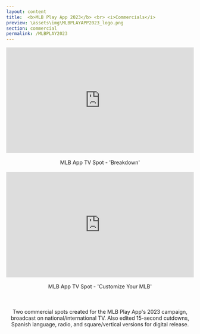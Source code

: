 ```yaml
---
layout: content
title:  <b>MLB Play App 2023</b> <br> <i>Commercials</i>
preview: \assets\img\MLBPLAYAPP2023_logo.png
section: commercial
permalink: /MLBPLAY2023
---
```



<center><body>
<div style="padding:56.25% 0 0 0;position:relative;"><iframe src="https://player.vimeo.com/video/819288350?h=5d406d9e17&badge=0&autopause=0&player_id=0&app_id=58479/embed" allow="autoplay; fullscreen; picture-in-picture" allowfullscreen frameborder="0" style="position:absolute;top:0;left:0;width:100%;height:100%;"></iframe></div><br>
MLB App TV Spot - 'Breakdown'
<!-- <iframe src="https://player.vimeo.com/video/819288808?h=b3dd293bdf" width="640" height="360" frameborder="0" allow="autoplay; fullscreen; picture-in-picture" allowfullscreen></iframe></body></center> -->
<br>
<br>
<div style="padding:56.25% 0 0 0;position:relative;"><iframe src="https://player.vimeo.com/video/819288808?h=b3dd293bdf&amp;badge=0&amp;autopause=0&amp;player_id=0&amp;app_id=58479" frameborder="0" allow="autoplay; fullscreen; picture-in-picture" allowfullscreen style="position:absolute;top:0;left:0;width:100%;height:100%;" title="MLB App TV Spot - &amp;#039;Customize Your MLB&amp;#039;"></iframe></div><script src="https://player.vimeo.com/api/player.js"></script><br>
MLB App TV Spot - 'Customize Your MLB' 
<br>
<br>
<br><br>
Two commercial spots created for the MLB Play App's 2023 campaign, broadcast on national/international TV. Also edited 15-second cutdowns, Spanish language, radio, and square/vertical versions for digital release. 
</body></center>


